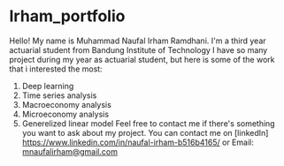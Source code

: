 # Irham_portfolio
Hello! My name is Muhammad Naufal Irham Ramdhani. I'm a third year actuarial student from Bandung Institute of Technology
I have so many project during my year as actuarial student, but here is some of the work that i interested the most:
1. Deep learning
2. Time series analysis
3. Macroeconomy analysis
4. Microeconomy analysis
5. Generelized linear model
Feel free to contact me if there's something you want to ask about my project.
You can contact me on [linkedIn] https://www.linkedin.com/in/naufal-irham-b516b4165/ or Email: mnaufalirham@gmail.com
